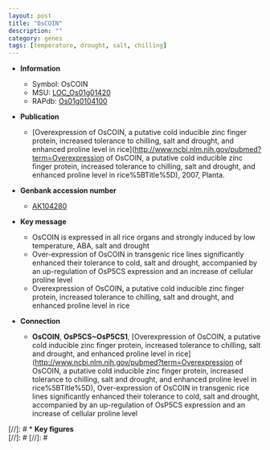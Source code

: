 ```yaml
---
layout: post
title: "OsCOIN"
description: ""
category: genes
tags: [temperature, drought, salt, chilling]
---
```


* **Information**  
    + Symbol: OsCOIN  
    + MSU: [LOC_Os01g01420](http://rice.plantbiology.msu.edu/cgi-bin/ORF_infopage.cgi?orf=LOC_Os01g01420)  
    + RAPdb: [Os01g0104100](http://rapdb.dna.affrc.go.jp/viewer/gbrowse_details/irgsp1?name=Os01g0104100)  

* **Publication**  
    + [Overexpression of OsCOIN, a putative cold inducible zinc finger protein, increased tolerance to chilling, salt and drought, and enhanced proline level in rice](http://www.ncbi.nlm.nih.gov/pubmed?term=Overexpression of OsCOIN, a putative cold inducible zinc finger protein, increased tolerance to chilling, salt and drought, and enhanced proline level in rice%5BTitle%5D), 2007, Planta.

* **Genbank accession number**  
    + [AK104280](http://www.ncbi.nlm.nih.gov/nuccore/AK104280)

* **Key message**  
    + OsCOIN is expressed in all rice organs and strongly induced by low temperature, ABA, salt and drought
    + Over-expression of OsCOIN in transgenic rice lines significantly enhanced their tolerance to cold, salt and drought, accompanied by an up-regulation of OsP5CS expression and an increase of cellular proline level
    + Overexpression of OsCOIN, a putative cold inducible zinc finger protein, increased tolerance to chilling, salt and drought, and enhanced proline level in rice

* **Connection**  
    + __OsCOIN__, __OsP5CS~OsP5CS1__, [Overexpression of OsCOIN, a putative cold inducible zinc finger protein, increased tolerance to chilling, salt and drought, and enhanced proline level in rice](http://www.ncbi.nlm.nih.gov/pubmed?term=Overexpression of OsCOIN, a putative cold inducible zinc finger protein, increased tolerance to chilling, salt and drought, and enhanced proline level in rice%5BTitle%5D), Over-expression of OsCOIN in transgenic rice lines significantly enhanced their tolerance to cold, salt and drought, accompanied by an up-regulation of OsP5CS expression and an increase of cellular proline level

[//]: # * **Key figures**  
[//]: # 
[//]: # 
